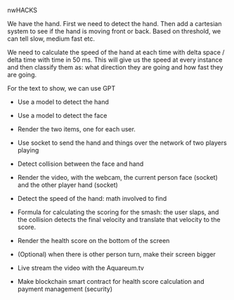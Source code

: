 nwHACKS

We have the hand. First we need to detect the hand. Then add a cartesian system to see if the hand is moving front or back. Based on threshold, we can tell slow, medium fast etc.

We need to calculate the speed of the hand at each time with delta space / delta time with time in 50 ms. This will give us the speed at every instance and then classify them as: what direction they are going and how fast they are going.

For the text to show, we can use GPT

- Use a model to detect the hand
- Use a model to detect the face
- Render the two items, one for each user.
- Use socket to send the hand and things over the network of two players playing
- Detect collision between the face and hand
- Render the video, with the webcam, the current person face (socket) and the other player hand (socket)
- Detect the speed of the hand: math involved to find
- Formula for calculating the scoring for the smash: the user slaps, and the collision detects the final velocity and translate that velocity to the score.
- Render the health score on the bottom of the screen
- (Optional) when there is other person turn, make their screen bigger

- Live stream the video with the Aquareum.tv
- Make blockchain smart contract for health score calculation and payment management (security)
